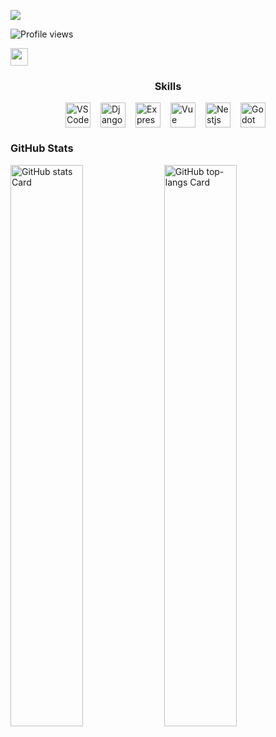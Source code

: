 ![](https://static.wixstatic.com/media/53fad0_ce0704caa0174d6aa9b2b8101a62fa77~mv2.gif)

![Profile views](https://komarev.com/ghpvc/?username=SuperProCoolName&label=Profile%20views&color=0e75b6&style=flat)

<p align="left"><a href="https://github.com/SuperProCoolName" target="_blank"><img src="https://img.shields.io/badge/GitHub-100000?style=for-the-badge&logo=github&logoColor=white" height="28" style="margin-right: 4px"></a></p>

 **<h3 align="center">Skills</h3>**

<div style="display: flex; flex-wrap: wrap; gap: 8px; justify-content: center;"><img src="https://skillicons.dev/icons?i=vscode" height="40" alt="VSCode" style="margin-right: 8px"> <img src="https://skillicons.dev/icons?i=django" height="40" alt="Django" style="margin-right: 8px"> <img src="https://skillicons.dev/icons?i=express" height="40" alt="Express" style="margin-right: 8px"> <img src="https://skillicons.dev/icons?i=vue" height="40" alt="Vue" style="margin-right: 8px"> <img src="https://skillicons.dev/icons?i=nestjs" height="40" alt="Nestjs" style="margin-right: 8px"> <img src="https://skillicons.dev/icons?i=godot" height="40" alt="Godot" style="margin-right: 8px"></div>

 **<h3 align="left">GitHub Stats</h3>**

<p align="left">
  <img width="48%" src="https://github-readme-stats.vercel.app/api?username=SuperProCoolName&theme=default&cache_seconds=1800&border_radius=4&hide_title=false&hide_rank=false&show_icons=true&include_all_commits=true&line_height=25" alt="GitHub stats Card" />
  <img width="48%" src="https://github-readme-stats.vercel.app/api/top-langs?username=SuperProCoolName&theme=default&cache_seconds=1800&border_radius=4&hide_title=false&layout=compact&langs_count=5&card_width=400&hide_progress=false" alt="GitHub top-langs Card" />
</p>
